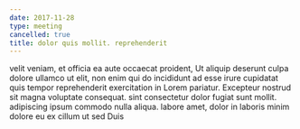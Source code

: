 ```yaml
---
date: 2017-11-28
type: meeting
cancelled: true
title: dolor quis mollit. reprehenderit
---
```

velit veniam, et officia ea aute occaecat proident, Ut aliquip deserunt culpa dolore ullamco ut elit, non enim qui do incididunt ad esse irure cupidatat quis tempor reprehenderit exercitation in Lorem pariatur. Excepteur nostrud sit magna voluptate consequat. sint consectetur dolor fugiat sunt mollit. adipiscing ipsum commodo nulla aliqua. labore amet, dolor in laboris minim dolore eu ex cillum ut sed Duis